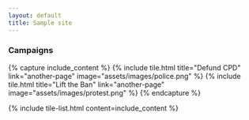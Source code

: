 ```yaml
---
layout: default
title: Sample site
---
```


### Campaigns

{% capture include_content %}
{% include tile.html title="Defund CPD" link="another-page" image="assets/images/police.png" %}
{% include tile.html title="Lift the Ban" link="another-page" image="assets/images/protest.png" %}
{% endcapture %}

{% include tile-list.html content=include_content %}
